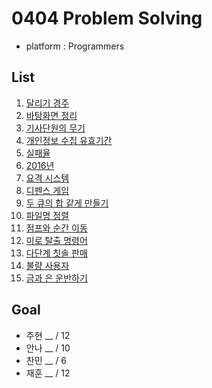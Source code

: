 # 0404 Problem Solving
- platform : Programmers

## List
1. [달리기 경주](https://school.programmers.co.kr/learn/courses/30/lessons/178871)
2. [바탕화면 정리](https://school.programmers.co.kr/learn/courses/30/lessons/161990)
3. [기사단원의 무기](https://school.programmers.co.kr/learn/courses/30/lessons/136798)
4. [개인정보 수집 유효기간](https://school.programmers.co.kr/learn/courses/30/lessons/150370)
5. [실패율](https://school.programmers.co.kr/learn/courses/30/lessons/42889)
6. [2016년](https://school.programmers.co.kr/learn/courses/30/lessons/12901)
7. [요격 시스템](https://school.programmers.co.kr/learn/courses/30/lessons/181188)
8. [디펜스 게임](https://school.programmers.co.kr/learn/courses/30/lessons/142085)
9. [두 큐의 합 같게 만들기](https://school.programmers.co.kr/learn/courses/30/lessons/118667)
10. [파일명 정렬](https://school.programmers.co.kr/learn/courses/30/lessons/17686)
11. [점프와 순간 이동](https://school.programmers.co.kr/learn/courses/30/lessons/12980)
12. [미로 탈출 명령어](https://school.programmers.co.kr/learn/courses/30/lessons/150365)
13. [다단계 칫솔 판매](https://school.programmers.co.kr/learn/courses/30/lessons/77486)
14. [불량 사용자](https://school.programmers.co.kr/learn/courses/30/lessons/64064)
15. [금과 은 운반하기](https://school.programmers.co.kr/learn/courses/30/lessons/86053)

## Goal
- 주현 __ / 12
- 안나 __ / 10
- 찬민 __ / 6
- 재훈 __ / 12